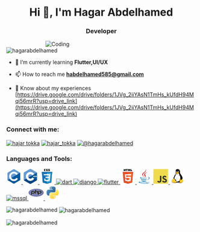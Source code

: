 
<h1 align="center">Hi 👋, I'm Hagar Abdelhamed</h1>
<h3 align="center">Developer</h3>
<img align="right" alt="Coding" width="400" src="https://media.giphy.com/media/v1.Y2lkPTc5MGI3NjExOTg5ZjU1a3Y4bm92bnA5M29yYnM0bDVwdGZiYXBoYzhoMnFjOWd4bCZlcD12MV9pbnRlcm5hbF9naWZfYnlfaWQmY3Q9cw/NgurY1o4z080Jfoyzw/giphy.gif">

<p align="left"> <img src="https://komarev.com/ghpvc/?username=hagarabdelhamed&label=Profile%20views&color=0e75b6&style=flat" alt="hagarabdelhamed" /> </p>

- 🌱 I’m currently learning **Flutter,UI/UX**

- 📫 How to reach me **habdelhamed585@gmail.com**

- 📄 Know about my experiences [https://drive.google.com/drive/folders/1JVg_2iiYAsN1TmHs_kUfdH94Mqi56mrR?usp=drive_link](https://drive.google.com/drive/folders/1JVg_2iiYAsN1TmHs_kUfdH94Mqi56mrR?usp=drive_link)

<h3 align="left">Connect with me:</h3>
<p align="left">
<a href="https://fb.com/hajar tokka" target="blank"><img align="center" src="https://raw.githubusercontent.com/rahuldkjain/github-profile-readme-generator/master/src/images/icons/Social/facebook.svg" alt="hajar tokka" height="30" width="40" /></a>
<a href="https://instagram.com/hajar_tokka" target="blank"><img align="center" src="https://raw.githubusercontent.com/rahuldkjain/github-profile-readme-generator/master/src/images/icons/Social/instagram.svg" alt="hajar_tokka" height="30" width="40" /></a>
<a href="https://www.hackerearth.com/@hagarabdelhamed" target="blank"><img align="center" src="https://raw.githubusercontent.com/rahuldkjain/github-profile-readme-generator/master/src/images/icons/Social/hackerearth.svg" alt="@hagarabdelhamed" height="30" width="40" /></a>
</p>

<h3 align="left">Languages and Tools:</h3>
<p align="left"> <a href="https://www.cprogramming.com/" target="_blank" rel="noreferrer"> <img src="https://raw.githubusercontent.com/devicons/devicon/master/icons/c/c-original.svg" alt="c" width="40" height="40"/> </a> <a href="https://www.w3schools.com/cpp/" target="_blank" rel="noreferrer"> <img src="https://raw.githubusercontent.com/devicons/devicon/master/icons/cplusplus/cplusplus-original.svg" alt="cplusplus" width="40" height="40"/> </a> <a href="https://www.w3schools.com/css/" target="_blank" rel="noreferrer"> <img src="https://raw.githubusercontent.com/devicons/devicon/master/icons/css3/css3-original-wordmark.svg" alt="css3" width="40" height="40"/> </a> <a href="https://dart.dev" target="_blank" rel="noreferrer"> <img src="https://www.vectorlogo.zone/logos/dartlang/dartlang-icon.svg" alt="dart" width="40" height="40"/> </a> <a href="https://www.djangoproject.com/" target="_blank" rel="noreferrer"> <img src="https://cdn.worldvectorlogo.com/logos/django.svg" alt="django" width="40" height="40"/> </a> <a href="https://flutter.dev" target="_blank" rel="noreferrer"> <img src="https://www.vectorlogo.zone/logos/flutterio/flutterio-icon.svg" alt="flutter" width="40" height="40"/> </a> <a href="https://www.w3.org/html/" target="_blank" rel="noreferrer"> <img src="https://raw.githubusercontent.com/devicons/devicon/master/icons/html5/html5-original-wordmark.svg" alt="html5" width="40" height="40"/> </a> <a href="https://www.java.com" target="_blank" rel="noreferrer"> <img src="https://raw.githubusercontent.com/devicons/devicon/master/icons/java/java-original.svg" alt="java" width="40" height="40"/> </a> <a href="https://developer.mozilla.org/en-US/docs/Web/JavaScript" target="_blank" rel="noreferrer"> <img src="https://raw.githubusercontent.com/devicons/devicon/master/icons/javascript/javascript-original.svg" alt="javascript" width="40" height="40"/> </a> <a href="https://www.linux.org/" target="_blank" rel="noreferrer"> <img src="https://raw.githubusercontent.com/devicons/devicon/master/icons/linux/linux-original.svg" alt="linux" width="40" height="40"/> </a> <a href="https://www.microsoft.com/en-us/sql-server" target="_blank" rel="noreferrer"> <img src="https://www.svgrepo.com/show/303229/microsoft-sql-server-logo.svg" alt="mssql" width="40" height="40"/> </a> <a href="https://www.php.net" target="_blank" rel="noreferrer"> <img src="https://raw.githubusercontent.com/devicons/devicon/master/icons/php/php-original.svg" alt="php" width="40" height="40"/> </a> <a href="https://www.python.org" target="_blank" rel="noreferrer"> <img src="https://raw.githubusercontent.com/devicons/devicon/master/icons/python/python-original.svg" alt="python" width="40" height="40"/> </a> </p>

<p><img align="left" src="https://github-readme-stats.vercel.app/api/top-langs?username=hagarabdelhamed&show_icons=true&locale=en&layout=compact" alt="hagarabdelhamed" /></p>

<p>&nbsp;<img align="center" src="https://github-readme-stats.vercel.app/api?username=hagarabdelhamed&show_icons=true&locale=en" alt="hagarabdelhamed" /></p>

<p><img align="center" src="https://github-readme-streak-stats.herokuapp.com/?user=hagarabdelhamed&" alt="hagarabdelhamed" /></p>
